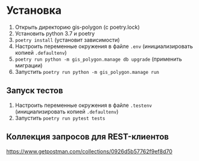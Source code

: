 

# Установка #
1. Открыть директорию gis-polygon (с poetry.lock)
2. Установить python 3.7 и poetry
3. `poetry install` (установит зависимости)
4. Настроить переменные окружения в файле `.env` (инициализировать копией `.defaultenv`)
5. `poetry run python -m gis_polygon.manage db upgrade` (применить миграции)
6. Запустить `poetry run python -m gis_polygon.manage run`

## Запуск тестов ##
1. Настроить переменные окружения в файле `.testenv` (инициализировать копией `.defaultenv`)
2. Запустить `poetry run pytest tests`


## Коллекция запросов для REST-клиентов ##
https://www.getpostman.com/collections/0926d5b57762f9ef8d70